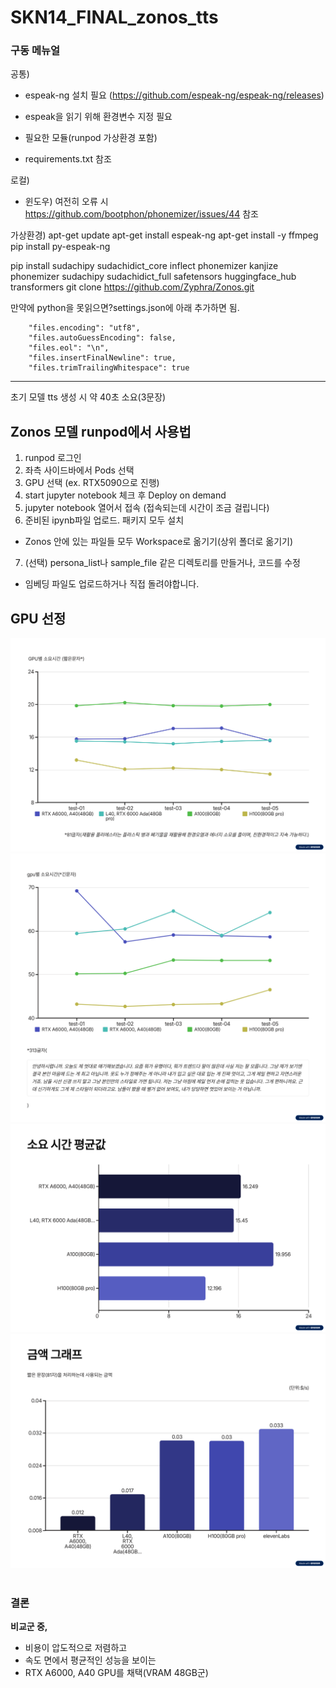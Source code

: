 # SKN14_FINAL_zonos_tts




### 구동 메뉴얼

공통)
- espeak-ng 설치 필요 (https://github.com/espeak-ng/espeak-ng/releases)
- espeak을 읽기 위해 환경변수 지정 필요

- 필요한 모듈(runpod 가상환경 포함)
- requirements.txt 참조



로컬)
- 윈도우) 여전히 오류 시 https://github.com/bootphon/phonemizer/issues/44 참조





가상환경)
apt-get update
apt-get install espeak-ng
apt-get install -y ffmpeg
pip install py-espeak-ng

pip install sudachipy sudachidict_core inflect phonemizer kanjize phonemizer sudachipy sudachidict_full safetensors huggingface_hub transformers
git clone https://github.com/Zyphra/Zonos.git


만약에 python을 못읽으면?settings.json에 아래 추가하면 됨.
```
    "files.encoding": "utf8",
    "files.autoGuessEncoding": false,
    "files.eol": "\n",
    "files.insertFinalNewline": true,
    "files.trimTrailingWhitespace": true
```





---
초기 모델 tts 생성 시 약 40초 소요(3문장)



## Zonos 모델 runpod에서 사용법

1. runpod 로그인
2. 좌측 사이드바에서 Pods 선택
3. GPU 선택 (ex. RTX5090으로 진행)
4. start jupyter notebook 체크 후 Deploy on demand
5. jupyter notebook 열어서 접속 (접속되는데 시간이 조금 걸립니다)
6. 준비된 ipynb파일 업로드. 패키지 모두 설치
- Zonos 안에 있는 파일들 모두 Workspace로 옮기기(상위 폴더로 옮기기)
7. (선택) persona_list나 sample_file 같은 디렉토리를 만들거나, 코드를 수정
- 임베딩 파일도 업로드하거나 직접 돌려야합니다.



## GPU 선정

<img src="https://github.com/0jihwan/SKN14_FINAL_zonos_tts/blob/main/img/runpod_img_1.png?raw=true">
<img src="https://github.com/0jihwan/SKN14_FINAL_zonos_tts/blob/main/img/runpod_img_2.png?raw=true">
<img src="https://github.com/0jihwan/SKN14_FINAL_zonos_tts/blob/main/img/runpod_img_3.png?raw=true">
<img src="https://github.com/0jihwan/SKN14_FINAL_zonos_tts/blob/main/img/runpod_img_4.png?raw=true">


<br>

<br>

### 결론
**비교군 중,**
- 비용이 압도적으로 저렴하고
- 속도 면에서 평균적인 성능을 보이는
- RTX A6000, A40 GPU를 채택(VRAM 48GB군)
